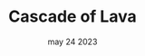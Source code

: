 ---
#preview
title: Cascade of Lava
image: /img/portfolio/4.jpg
category: Design
category_slug: design
date: may 24 2023
#portfolio image size for masonry layout: horizontal, vertical, square
masonrySize: horizontal

#full details
short: "As a Design Virtuoso, my mission is to craft immersive and unforgettable <span class='mil-accent'>brand experiences</span> that resonate in the hearts and minds of audiences."

info:
  - label: Client
    value: Design Virtuoso

  - label: Category
    value: Design, Branding

  - label: Date
    value: April 24, 2024

fullImage:
  url: /img/portfolio/3.jpg
  alt: banner

description:
  title: Digital Landscape Navigation
  cols: 2
  content: "
      <p>Navigating the digital landscape requires more than just technical skills; it demands a keen understanding of the ever-evolving online ecosystem. I thrive on staying ahead of trends, strategically positioning brands for maximum visibility and impact.</p>
  "
  content2: "
      <p>From crafting user-friendly web interfaces to deploying data-driven digital marketing campaigns, every decision is guided by the goal of enhancing brand presence and driving meaningful engagement.</p>
  "

fullImage2:
  url: /img/portfolio/2.jpg
  alt: banner

description2:
  title: Digital Landscape Navigation
  content: "
      <p>What sets me apart as a Design Virtuoso is the harmonious fusion of creativity and strategy. Design decisions are not arbitrary; they are strategic choices aimed at achieving specific business objectives. Each project is a collaboration where creativity meets analytics, resulting in designs that not only captivate but also contribute to the overall success of the brand in the digital realm.</p>
  "

---